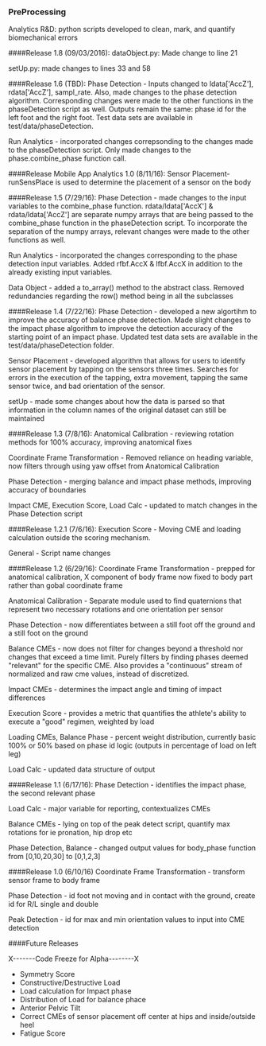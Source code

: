### PreProcessing
Analytics R&D: python scripts developed to clean, mark, and quantify biomechanical errors

####Release 1.8 (09/03/2016):
dataObject.py: Made change to line 21

setUp.py: made changes to lines 33 and 58

####Release 1.6 (TBD):
Phase Detection - Inputs changed to ldata['AccZ'], rdata['AccZ'], sampl_rate. Also, made changes to the phase detection algorithm. Corresponding changes were made to the other functions in the phaseDetection script as well. Outputs remain the same: phase id for the left foot and the right foot. Test data sets are available in test/data/phaseDetection.

Run Analytics - incorporated changes correpsonding to the changes made to the phaseDetection script. Only made changes to the phase.combine_phase function call.

####Release Mobile App Analytics 1.0 (8/11/16):
Sensor Placement- runSensPlace is used to determine the placement of a sensor on the body

####Release 1.5 (7/29/16):
Phase Detection - made changes to the input variables to the combine_phase function. rdata/ldata['AccX'] & rdata/ldata['AccZ'] are separate numpy arrays that are being passed to the combine_phase function in the phaseDetection script. To incorporate the separation of the numpy arrays, relevant changes were made to the other functions as well.

Run Analytics - incorporated the changes corresponding to the phase detection input variables. Added rfbf.AccX & lfbf.AccX in addition to the already existing input variables.

Data Object - added a to_array() method to the abstract class. Removed redundancies regarding the row() method being in all the subclasses 

####Release 1.4 (7/22/16):
Phase Detection - developed a new algortihm to improve the accuracy of balance phase detection. Made slight changes to the impact phase algorithm to improve the detection accuracy of the starting point of an impact phase. Updated test data sets are available in the test/data/phaseDetection folder.

Sensor Placement - developed algorithm that allows for users to identify sensor placement by tapping on the sensors three times. Searches for errors in the execution of the tapping, extra movement, tapping the same sensor twice, and bad orientation of the sensor.

setUp - made some changes about how the data is parsed so that information in the column names of the original dataset can still be maintained

####Release 1.3 (7/8/16):
Anatomical Calibration - reviewing rotation methods for 100% accuracy, improving anatomical fixes

Coordinate Frame Transformation - Removed reliance on heading variable, now filters through using yaw offset from Anatomical Calibration

Phase Detection - merging balance and impact phase methods, improving accuracy of boundaries

Impact CME, Execution Score, Load Calc - updated to match changes in the Phase Detection script

####Release 1.2.1 (7/6/16):
Execution Score - Moving CME and loading calculation outside the scoring mechanism.

General - Script name changes

####Release 1.2 (6/29/16):
Coordinate Frame Transformation - prepped for anatomical calibration, X component of body frame now fixed to body part rather than gobal coordinate frame

Anatomical Calibration - Separate module used to find quaternions that represent two necessary rotations and one orientation per sensor

Phase Detection - now differentiates between a still foot off the ground and a still foot on the ground

Balance CMEs - now does not filter for changes beyond a threshold nor changes that exceed a time limit. Purely filters by finding phases deemed "relevant" for the specific CME. Also provides a "continuous" stream of normalized and raw cme values, instead of discretized.

Impact CMEs - determines the impact angle and timing of impact differences

Execution Score - provides a metric that quantifies the athlete's ability to execute a "good" regimen, weighted by load

Loading CMEs, Balance Phase - percent weight distribution, currently basic 100% or 50% based on phase id logic (outputs in percentage of load on left leg)

Load Calc - updated data structure of output

####Release 1.1 (6/17/16):
Phase Detection - identifies the impact phase, the second relevant phase

Load Calc - major variable for reporting, contextualizes CMEs

Balance CMEs - lying on top of the peak detect script, quantify max rotations for ie pronation, hip drop etc

Phase Detection, Balance - changed output values for body_phase function from [0,10,20,30] to [0,1,2,3]

####Release 1.0 (6/10/16)
Coordinate Frame Transformation - transform sensor frame to body frame

Phase Detection - id foot not moving and in contact with the ground, create id for R/L single and double 

Peak Detection - id for max and min orientation values to input into CME detection


####Future Releases

X-------Code Freeze for Alpha--------X

- Symmetry Score
- Constructive/Destructive Load
- Load calculation for Impact phase
- Distribution of Load for balance phace
- Anterior Pelvic Tilt
- Correct CMEs of sensor placement off center at hips and inside/outside heel
- Fatigue Score
